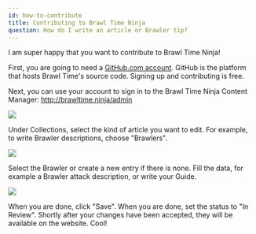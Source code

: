 ```yaml
---
id: how-to-contribute
title: Contributing to Brawl Time Ninja
question: How do I write an article or Brawler tip?
---
```


I am super happy that you want to contribute to Brawl Time Ninja!

First, you are going to need a [GitHub.com account](http://github.com/). GitHub is the platform that hosts Brawl Time's source code. Signing up and contributing is free.

Next, you can use your account to sign in to the Brawl Time Ninja Content Manager: <http://brawltime.ninja/admin>

![](/images/cms_index.png)

Under Collections, select the kind of article you want to edit. For example, to write Brawler descriptions, choose "Brawlers".

![](/images/cms_brawlers.png)

Select the Brawler or create a new entry if there is none. Fill the data, for example a Brawler attack description, or write your Guide.

![](/images/cms_brawler_edit.png)

When you are done, click "Save". When you are done, set the status to "In Review". Shortly after your changes have been accepted, they will be available on the website. Cool!
